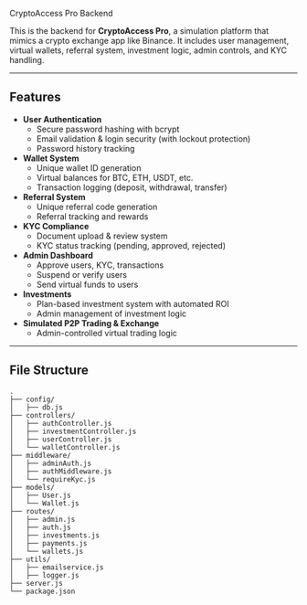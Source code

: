 CryptoAccess Pro Backend

This is the backend for **CryptoAccess Pro**, a simulation platform that mimics a crypto exchange app like Binance. It includes user management, virtual wallets, referral system, investment logic, admin controls, and KYC handling.

---

## Features

- **User Authentication**
  - Secure password hashing with bcrypt
  - Email validation & login security (with lockout protection)
  - Password history tracking
- **Wallet System**
  - Unique wallet ID generation
  - Virtual balances for BTC, ETH, USDT, etc.
  - Transaction logging (deposit, withdrawal, transfer)
- **Referral System**
  - Unique referral code generation
  - Referral tracking and rewards
- **KYC Compliance**
  - Document upload & review system
  - KYC status tracking (pending, approved, rejected)
- **Admin Dashboard**
  - Approve users, KYC, transactions
  - Suspend or verify users
  - Send virtual funds to users
- **Investments**
  - Plan-based investment system with automated ROI
  - Admin management of investment logic
- **Simulated P2P Trading & Exchange**
  - Admin-controlled virtual trading logic

---

## File Structure

```plaintext
.  
├── config/
│   ├── db.js
├── controllers/  
│   ├── authController.js  
│   ├── investmentController.js  
│   ├── userController.js  
│   └── walletController.js  
├── middleware/  
│   ├── adminAuth.js  
│   ├── authMiddleware.js  
│   └── requireKyc.js  
├── models/  
│   ├── User.js  
│   └── Wallet.js  
├── routes/  
│   ├── admin.js  
│   ├── auth.js  
│   ├── investments.js  
│   ├── payments.js  
│   └── wallets.js  
├── utils/ 
│   ├── emailservice.js
│   ├── logger.js
├── server.js  
└── package.json
